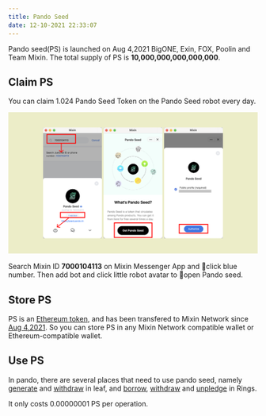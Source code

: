 ```yaml
---
title: Pando Seed
date: 12-10-2021 22:33:07
---
```


Pando seed(PS) is launched on Aug 4,2021 BigONE, Exin, FOX, Poolin and Team Mixin. The total supply of PS is  **10,000,000,000,000,000**.

## Claim PS

You can claim 1.024 Pando Seed Token on the Pando Seed robot every day.

![](../assets/pando-seed.png)

Search Mixin ID **7000104113** on Mixin Messenger App and click blue number. Then add bot and click little robot avatar to open Pando seed.

## Store PS

PS is an [Ethereum token](https://etherscan.io/token/0x0e94772146d2e344aa02a976004101bd595c9e66), and has been transfered to Mixin Network since [Aug 4,2021](https://etherscan.io/tx/0x7e179deaf2abd8d3d53e09007791c8e4208932b364f81297c09912e9b750277a). So you can store PS in any Mixin Network compatible wallet or Ethereum-compatible wallet.

## Use PS

In pando, there are several places that need to use pando seed, namely [generate](https://docs.pando.im/docs/leaf/tutorials/generate-more) and [withdraw](https://docs.pando.im/docs/leaf/tutorials/withdraw) in leaf, and [borrow](https://docs.pando.im/docs/rings/tutorials/how-to-borrow), [withdraw](https://docs.pando.im/docs/rings/tutorials/how-to-withdraw) and [unpledge](https://docs.pando.im/docs/rings/tutorials/how-to-unpledge) in Rings.

It only costs 0.00000001 PS per operation.

